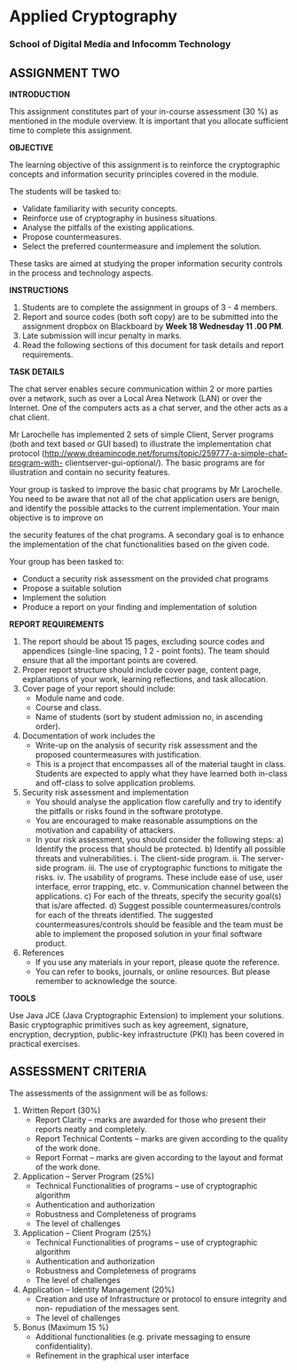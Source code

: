 # Applied Cryptography
### School of Digital Media and Infocomm Technology

## ASSIGNMENT TWO

**INTRODUCTION**

This assignment constitutes part of your in-course assessment (30 %) as mentioned in
the module overview. It is important that you allocate sufficient time to complete this
assignment.

**OBJECTIVE**

The learning objective of this assignment is to reinforce the cryptographic concepts
and information security principles covered in the module.

The students will be tasked to:

- Validate familiarity with security concepts.
- Reinforce use of cryptography in business situations.
- Analyse the pitfalls of the existing applications.
- Propose countermeasures.
- Select the preferred countermeasure and implement the solution.

These tasks are aimed at studying the proper information security controls in the
process and technology aspects.

**INSTRUCTIONS**

1. Students are to complete the assignment in groups of 3 - 4 members.
2. Report and source codes (both soft copy) are to be submitted into the assignment
    dropbox on Blackboard by **Week 18 Wednesday 11 .00 PM**.
3. Late submission will incur penalty in marks.
4. Read the following sections of this document for task details and report
    requirements.

**TASK DETAILS**

The chat server enables secure communication within 2 or more parties over a
network, such as over a Local Area Network (LAN) or over the Internet. One of the
computers acts as a chat server, and the other acts as a chat client.

Mr Larochelle has implemented 2 sets of simple Client, Server programs (both and
text based or GUI based) to illustrate the implementation chat protocol
(http://www.dreamincode.net/forums/topic/259777-a-simple-chat-program-with-
clientserver-gui-optional/). The basic programs are for illustration and contain no
security features.

Your group is tasked to improve the basic chat programs by Mr Larochelle. You need
to be aware that not all of the chat application users are benign, and identify the
possible attacks to the current implementation. Your main objective is to improve on


the security features of the chat programs. A secondary goal is to enhance the
implementation of the chat functionalities based on the given code.

Your group has been tasked to:

- Conduct a security risk assessment on the provided chat programs
- Propose a suitable solution
- Implement the solution
- Produce a report on your finding and implementation of solution

**REPORT REQUIREMENTS**

1. The report should be about 15 pages, excluding source codes and appendices
    (single-line spacing, 1 2 - point fonts). The team should ensure that all the
    important points are covered.
2. Proper report structure should include cover page, content page, explanations
    of your work, learning reflections, and task allocation.
3. Cover page of your report should include:
    - Module name and code.
    - Course and class.
    - Name of students (sort by student admission no, in ascending order).
4. Documentation of work includes the
    - Write-up on the analysis of security risk assessment and the proposed
       countermeasures with justification.
    - This is a project that encompasses all of the material taught in class.
       Students are expected to apply what they have learned both in-class
       and off-class to solve application problems.
5. Security risk assessment and implementation
    - You should analyse the application flow carefully and try to identify
       the pitfalls or risks found in the software prototype.
    - You are encouraged to make reasonable assumptions on the motivation
       and capability of attackers.
    - In your risk assessment, you should consider the following steps:
       a) Identify the process that should be protected.
       b) Identify all possible threats and vulnerabilities.
          i. The client-side program.
          ii. The server-side program.
          iii. The use of cryptographic functions to mitigate the risks.
          iv. The usability of programs. These include ease of use, user
             interface, error trapping, etc.
          v. Communication channel between the applications.
       c) For each of the threats, specify the security goal(s) that is/are
          affected.
       d) Suggest possible countermeasures/controls for each of the threats
          identified. The suggested countermeasures/controls should be feasible and the team must be able to implement the proposed solution in your final software product.
6. References
    - If you use any materials in your report, please quote the reference.
    - You can refer to books, journals, or online resources. But please
       remember to acknowledge the source.

**TOOLS**

Use Java JCE (Java Cryptographic Extension) to implement your solutions. Basic
cryptographic primitives such as key agreement, signature, encryption, decryption,
public-key infrastructure (PKI) has been covered in practical exercises.

## ASSESSMENT CRITERIA

The assessments of the assignment will be as follows:

1. Written Report (30%)
    - Report Clarity – marks are awarded for those who present their reports neatly
       and completely.
    - Report Technical Contents – marks are given according to the quality of the
       work done.
    - Report Format – marks are given according to the layout and format of the
       work done.
2. Application – Server Program (25%)
    - Technical Functionalities of programs – use of cryptographic algorithm
    - Authentication and authorization
    - Robustness and Completeness of programs
    - The level of challenges
3. Application – Client Program (25%)
    - Technical Functionalities of programs – use of cryptographic algorithm
    - Authentication and authorization
    - Robustness and Completeness of programs
    - The level of challenges
4. Application – Identity Management (20%)
    - Creation and use of Infrastructure or protocol to ensure integrity and non-
       repudiation of the messages sent.
    - The level of challenges
5. Bonus (Maximum 15 %)
    - Additional functionalities (e.g. private messaging to ensure confidentiality).
    - Refinement in the graphical user interface

